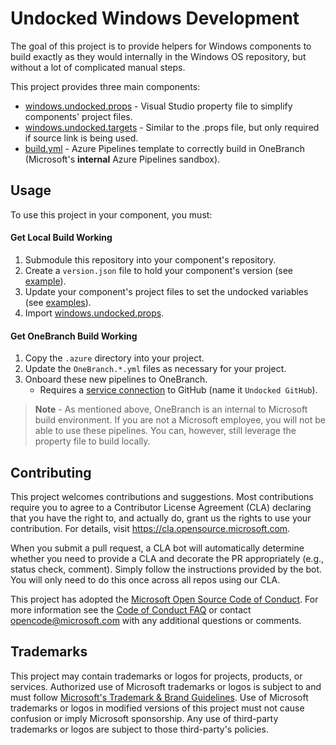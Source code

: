 # Undocked Windows Development

The goal of this project is to provide helpers for Windows components to build exactly as they would internally in the Windows OS repository, but without a lot of complicated manual steps.

This project provides three main components:

- [windows.undocked.props](vs/windows.undocked.props) - Visual Studio property file to simplify components' project files.
- [windows.undocked.targets](vs/windows.undocked.targets) - Similar to the .props file, but only required if source link is being used.
- [build.yml](onebranch/v1/build.yml) - Azure Pipelines template to correctly build in OneBranch (Microsoft's **internal** Azure Pipelines sandbox).

## Usage

To use this project in your component, you must:

#### Get Local Build Working

1. Submodule this repository into your component's repository.
1. Create a `version.json` file to hold your component's version (see [example](templates/version.json)).
1. Update your component's project files to set the undocked variables (see [examples](templates)).
1. Import [windows.undocked.props](vs/windows.undocked.props).

#### Get OneBranch Build Working

1. Copy the `.azure` directory into your project.
1. Update the `OneBranch.*.yml` files as necessary for your project.
1. Onboard these new pipelines to OneBranch.
   - Requires a [service connection](https://learn.microsoft.com/en-us/azure/devops/pipelines/library/service-endpoints?view=azure-devops&tabs=yaml#azure-repos) to GitHub (name it `Undocked GitHub`).

> **Note** - As mentioned above, OneBranch is an internal to Microsoft build environment. If you are not a Microsoft employee, you will not be able to use these pipelines. You can, however, still leverage the property file to build locally.

## Contributing

This project welcomes contributions and suggestions.  Most contributions require you to agree to a Contributor License Agreement (CLA) declaring that you have the right to, and actually do, grant us the rights to use your contribution. For details, visit https://cla.opensource.microsoft.com.

When you submit a pull request, a CLA bot will automatically determine whether you need to provide a CLA and decorate the PR appropriately (e.g., status check, comment). Simply follow the instructions provided by the bot. You will only need to do this once across all repos using our CLA.

This project has adopted the [Microsoft Open Source Code of Conduct](https://opensource.microsoft.com/codeofconduct/). For more information see the [Code of Conduct FAQ](https://opensource.microsoft.com/codeofconduct/faq/) or contact [opencode@microsoft.com](mailto:opencode@microsoft.com) with any additional questions or comments.

## Trademarks

This project may contain trademarks or logos for projects, products, or services. Authorized use of Microsoft trademarks or logos is subject to and must follow
[Microsoft's Trademark & Brand Guidelines](https://www.microsoft.com/en-us/legal/intellectualproperty/trademarks/usage/general). Use of Microsoft trademarks or logos in modified versions of this project must not cause confusion or imply Microsoft sponsorship. Any use of third-party trademarks or logos are subject to those third-party's policies.
